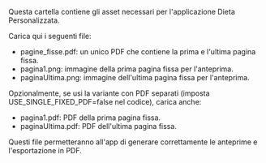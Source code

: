 Questa cartella contiene gli asset necessari per l'applicazione Dieta Personalizzata.

Carica qui i seguenti file:
- pagine_fisse.pdf: un unico PDF che contiene la prima e l'ultima pagina fissa.
- pagina1.png: immagine della prima pagina fissa per l'anteprima.
- paginaUltima.png: immagine dell'ultima pagina fissa per l'anteprima.

Opzionalmente, se usi la variante con PDF separati (imposta USE_SINGLE_FIXED_PDF=false nel codice), carica anche:
- pagina1.pdf: PDF della prima pagina fissa.
- paginaUltima.pdf: PDF dell'ultima pagina fissa.

Questi file permetteranno all'app di generare correttamente le anteprime e l'esportazione in PDF.
